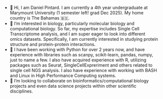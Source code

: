 - 👋 Hi, I am Daniel Pintard. I am currently a 4th year undergraduate at Marymount University (1 semester left! grad Dec 2025). My home country is The Bahamas 🇧🇸.
- 👀 I’m interested in biology, particularly molecular biology and computational biology. So far, my expertise includes Single Cell Transcriptome analysis, and I am super eager to look into different omics datasets. Specifically, I am currently interested in studying protein structure and protein-protein interactions. 
- 🌱 I have been working with Python for over 2 years now, and have experience with libraries such as scanpy, scikit-learn, pandas, numpy, just to name a few. I also have acquired experience with R, utilizing packages such as Seurat, SingleCellExpreriment and others related to single cell NGS analysis. I also have experience with working with BASH and Linux in High Performance Computing systems.
- 💞️ I’m looking to collaborate on bioinformatics/computational biology projects and even data science projects within other scientific disciplines. 

<!---
danielpintard/danielpintard is a ✨ special ✨ repository because its `README.md` (this file) appears on your GitHub profile.
You can click the Preview link to take a look at your changes.
--->
